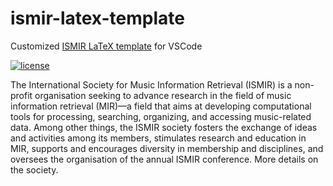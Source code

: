 # ismir-latex-template
Customized [ISMIR LaTeX template](https://github.com/ismir/paper_templates) for VSCode

[![license](https://img.shields.io/github/license/MuGeminorum/LaTeX-Template.svg)](https://github.com/MuGeminorum/LaTeX-Template/blob/master/LICENSE)

The International Society for Music Information Retrieval (ISMIR) is a non-profit organisation seeking to advance research in the field of music information retrieval (MIR)—a field that aims at developing computational tools for processing, searching, organizing, and accessing music-related data. Among other things, the ISMIR society fosters the exchange of ideas and activities among its members, stimulates research and education in MIR, supports and encourages diversity in membership and disciplines, and oversees the organisation of the annual ISMIR conference. More details on the society.
